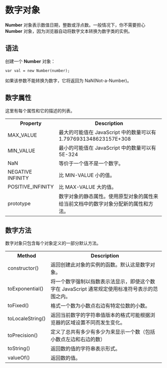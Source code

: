 # 数字对象

**Number** 对象表示数值日期，整数或浮点数。一般情况下，你不需要担心 **Number** 对象，因为浏览器自动将数字文本转换为数字类的实例。  

## 语法  
 
创建一个 **Number** 对象：  

```
var val = new Number(number);
```

如果该参数不能转换为数字，它将返回为 NaN(Not-a-Number)。

## 数字属性

这里有每个属性和它的描述的列表。

<table>  
<tr>
<th>Property</th>
<th>Description</th>
</tr>
<tr>
<td>MAX_VALUE</a></td>
<td>最大的可能值在 JavaScript 中的数量可以有 1.7976931348623157E+308 </td>
</tr>
<tr>
<td>MIN_VALUE</a></td>
<td>最小的可能值在 JavaScript 中的数量可以有 5E-324</td>
</tr>
<tr>
<td>NaN</a></td>
<td>等价于一个值不是一个数字。</td>
</tr>
<tr>
<td>NEGATIVE INFINITY</a></td>
<td>比 MIN-VALUE 小的值。</td>
</tr>
<tr>
<td>POSITIVE_INFINITY</a></td>
<td>比 MAX-VALUE 大的值。</td>
</tr>
<tr>
<td>prototype</a></td>
<td>数字对象的静态属性。使用原型对象的属性来给当前文档中的数字对象分配新的属性和方法。</td>
</tr>
</table>


## 数字方法

数字对象只包含每个对象定义的一部分默认方法。

<table>
<tr>
<th>Method</th>
<th>Description</th>
</tr>
<td>constructor()</a></td>
<td>返回创建此对象的实例的函数。默认这是数字对象。</td>
</tr>
<tr>
<td>toExponential()</a></td>
<td>将一个数字强制以指数表示法显示，即使这个数字在 JavaScript 通常规定使用标准符号表示的范围之内。</td>
</tr>
<tr>
<td>toFixed()</a></td>
<td>格式一个数为小数点右边有特定位数的小数。</td>
</tr>
<tr>
<td>toLocaleString()</a></td>
<td>返回当前数字的字符串值版本的格式可能根据浏览器的区域设置不同而发生变化。</td>
</tr>
<tr>
<td>toPrecision()</a></td>
<td>
定义了总共有多少有多少为来显示一个数（包括小数点左边和右边的数）</td>
</tr>
<tr>
<td>toString()</a></td>
<td>返回数的值的字符串表示形式。</td>
</tr>
<tr>
<td>valueOf()</a></td>
<td>返回数的值。</td>
</tr>
</table>












